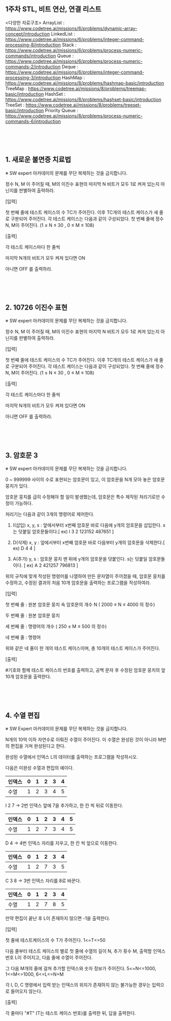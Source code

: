## 1주차 STL, 비트 연산, 연결 리스트

<다양한 자료구조>
ArrayList : https://www.codetree.ai/missions/6/problems/dynamic-array-concept/introduction
LinkedList : https://www.codetree.ai/missions/6/problems/integer-command-processing-8/introduction
Stack : https://www.codetree.ai/missions/6/problems/process-numeric-commands/introduction
Queue : https://www.codetree.ai/missions/6/problems/process-numeric-commands-2/introduction
Deque : https://www.codetree.ai/missions/6/problems/integer-command-processing-3/introduction
HashMap : https://www.codetree.ai/missions/8/problems/hashmap-basic/introduction
TreeMap : https://www.codetree.ai/missions/8/problems/treemap-basic/introduction
HashSet : https://www.codetree.ai/missions/8/problems/hashset-basic/introduction
TreeSet : https://www.codetree.ai/missions/8/problems/treeset-basic/introduction
Priority Queue : https://www.codetree.ai/missions/8/problems/process-numeric-commands-6/introduction

<br><br><br>

## 1. 새로운 불면증 치료법

※ SW expert 아카데미의 문제를 무단 복제하는 것을 금지합니다.

정수 N, M 이 주어질 때, M의 이진수 표현의 마지막 N 비트가 모두 1로 켜져 있는지 아닌지를 판별하여 출력하라.

[입력]

첫 번째 줄에 테스트 케이스의 수 TC가 주어진다.
이후 TC개의 테스트 케이스가 새 줄로 구분되어 주어진다.
각 테스트 케이스는 다음과 같이 구성되었다.
첫 번째 줄에 정수 N, M이 주어진다. (1 ≤ N ≤ 30 , 0 ≤ M ≤ 108)

[출력]

각 테스트 케이스마다 한 줄씩

마지막 N개의 비트가 모두 켜져 있다면 ON

아니면 OFF 를 출력하라.

<br><br><br>

## 2. 10726 이진수 표현

※ SW expert 아카데미의 문제를 무단 복제하는 것을 금지합니다.

정수 N, M 이 주어질 때, M의 이진수 표현의 마지막 N 비트가 모두 1로 켜져 있는지 아닌지를 판별하여 출력하라.

[입력]

첫 번째 줄에 테스트 케이스의 수 TC가 주어진다.
이후 TC개의 테스트 케이스가 새 줄로 구분되어 주어진다.
각 테스트 케이스는 다음과 같이 구성되었다.
첫 번째 줄에 정수 N, M이 주어진다. (1 ≤ N ≤ 30 , 0 ≤ M ≤ 108)

[출력]

각 테스트 케이스마다 한 줄씩

마지막 N개의 비트가 모두 켜져 있다면 ON

아니면 OFF 를 출력하라.

<br><br><br>

## 3. 암호문 3

※ SW expert 아카데미의 문제를 무단 복제하는 것을 금지합니다.

0 ~ 999999 사이의 수로 표현되는 암호문이 있고, 이 암호문을 N개 모아 놓은 암호문 뭉치가 있다.

암호문 뭉치를 급히 수정해야 할 일이 발생했는데, 암호문은 특수 제작된 처리기로만 수정이 가능하다.

처리기는 다음과 같이 3개의 명령어로 제어한다.

1. I(삽입) x, y, s : 앞에서부터 x번째 암호문 바로 다음에 y개의 암호문을 삽입한다. s는 덧붙일 암호문들이다.[ ex) I 3 2 123152 487651 ]

2. D(삭제) x, y : 앞에서부터 x번째 암호문 바로 다음부터 y개의 암호문을 삭제한다.[ ex) D 4 4 ]

3. A(추가) y, s : 암호문 뭉치 맨 뒤에 y개의 암호문을 덧붙인다. s는 덧붙일 암호문들이다. [ ex) A 2 421257 796813 ]

위의 규칙에 맞게 작성된 명령어를 나열하여 만든 문자열이 주어졌을 때, 암호문 뭉치를 수정하고, 수정된 결과의 처음 10개 암호문을 출력하는 프로그램을 작성하여라.

[입력]

첫 번째 줄 : 원본 암호문 뭉치 속 암호문의 개수 N ( 2000 ≤ N ≤ 4000 의 정수)

두 번째 줄 : 원본 암호문 뭉치

세 번째 줄 : 명령어의 개수 ( 250 ≤ M ≤ 500 의 정수)

네 번째 줄 : 명령어

위와 같은 네 줄이 한 개의 테스트 케이스이며, 총 10개의 테스트 케이스가 주어진다.

[출력]

#기호와 함께 테스트 케이스의 번호를 출력하고, 공백 문자 후 수정된 암호문 뭉치의 앞 10개 암호문을 출력한다.

<br><br><br>

## 4. 수열 편집

※ SW Expert 아카데미의 문제를 무단 복제하는 것을 금지합니다.

N개의 10억 이하 자연수로 이뤄진 수열이 주어진다. 이 수열은 완성된 것이 아니라 M번의 편집을 거쳐 완성된다고 한다.

완성된 수열에서 인덱스 L의 데이터를 출력하는 프로그램을 작성하시오.

다음은 미완성 수열과 편집의 예이다.

| 인덱스 | 0   | 1   | 2   | 3   | 4   |
| ------ | --- | --- | --- | --- | --- |
| 수열   | 1   | 2   | 3   | 4   | 5   |

I 2 7 -> 2번 인덱스 앞에 7을 추가하고, 한 칸 씩 뒤로 이동한다.

| 인덱스 | 0   | 1   | 2   | 3   | 4   | 5   |
| ------ | --- | --- | --- | --- | --- | --- |
| 수열   | 1   | 2   | 7   | 3   | 4   | 5   |

D 4 -> 4번 인덱스 자리를 지우고, 한 칸 씩 앞으로 이동한다.

| 인덱스 | 0   | 1   | 2   | 3   | 4   |
| ------ | --- | --- | --- | --- | --- |
| 수열   | 1   | 2   | 7   | 3   | 5   |

C 3 8 -> 3번 인덱스 자리를 8로 바꾼다.

| 인덱스 | 0   | 1   | 2   | 3   | 4   |
| ------ | --- | --- | --- | --- | --- |
| 수열   | 1   | 2   | 7   | 8   | 5   |

만약 편집이 끝난 후 L이 존재하지 않으면 -1을 출력한다.

[입력]

첫 줄에 테스트케이스의 수 T가 주어진다. 1<=T<=50

다음 줄부터 테스트 케이스의 별로 첫 줄에 수열의 길이 N, 추가 횟수 M, 출력할 인덱스 번호 L이 주어지고, 다음 줄에 수열이 주어진다.

그 다음 M개의 줄에 걸쳐 추가할 인덱스와 숫자 정보가 주어진다. 5<=N<=1000, 1<=M<=1000, 6<=L<=N+M

각 I, D, C 명령에서 입력 받는 인덱스의 위치가 존재하지 않는 불가능한 경우는 입력으로 들어오지 않는다.

[출력]

각 줄마다 "#T" (T는 테스트 케이스 번호)를 출력한 뒤, 답을 출력한다.
